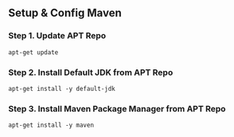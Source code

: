 ## Setup & Config Maven 

### Step 1. Update APT Repo 
```
apt-get update
```


### Step 2. Install Default JDK from APT Repo 
```
apt-get install -y default-jdk
```

### Step 3. Install Maven Package Manager from APT Repo 
```
apt-get install -y maven 
```
